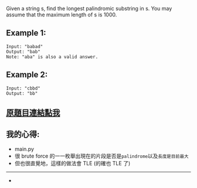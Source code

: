 Given a string s, find the longest palindromic substring in s. You may assume that the maximum length of s is 1000.

## Example 1:

	Input: "babad"
	Output: "bab"
	Note: "aba" is also a valid answer.

## Example 2:

	Input: "cbbd"
	Output: "bb"

## [原題目連結點我](https://leetcode.com/problems/longest-palindromic-substring/)

## 我的心得:
* main.py
* 很 brute force 的一一枚舉出現在的片段是否是`palindrome`以及`長度是目前最大`
* 但也很直覺地，這樣的做法會 TLE (的確也 TLE 了)
-----

* 